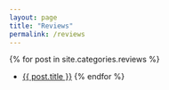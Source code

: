 ```yaml
---
layout: page
title: "Reviews"
permalink: /reviews
---
```


{% for post in site.categories.reviews %}
- [{{ post.title }}]({{post.url}}) 
{% endfor %}